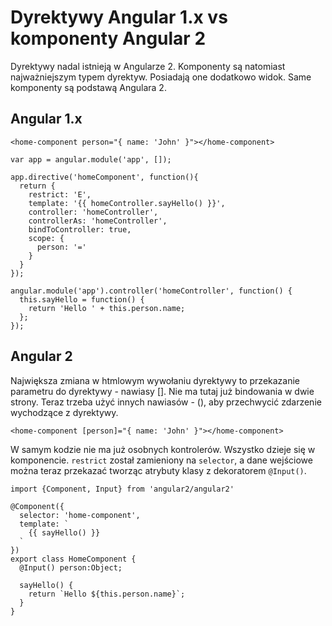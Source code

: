 # Dyrektywy Angular 1.x vs komponenty Angular 2 

Dyrektywy nadal istnieją w Angularze 2. Komponenty są natomiast najważniejszym typem dyrektyw. Posiadają one dodatkowo widok. Same komponenty są podstawą Angulara 2. 



## Angular 1.x
```
<home-component person="{ name: 'John' }"></home-component>
```
```
var app = angular.module('app', []);

app.directive('homeComponent', function(){
  return {
    restrict: 'E',
    template: '{{ homeController.sayHello() }}',
    controller: 'homeController',
    controllerAs: 'homeController',
    bindToController: true,
    scope: { 
      person: '='
    }
  }
});

angular.module('app').controller('homeController', function() {
  this.sayHello = function() {
    return 'Hello ' + this.person.name;
  };
});
```

## Angular 2

Największa zmiana w htmlowym wywołaniu dyrektywy to przekazanie parametru do dyrektywy - nawiasy []. Nie ma tutaj już bindowania w dwie strony. Teraz trzeba użyć innych nawiasów - (), aby przechwycić zdarzenie wychodzące z dyrektywy.

```  
<home-component [person]="{ name: 'John' }"></home-component>
```

W samym kodzie nie ma już osobnych kontrolerów. Wszystko dzieje się w komponencie. `restrict` został zamieniony na `selector`, a dane wejściowe można teraz przekazać tworząc atrybuty klasy z dekoratorem `@Input()`.

```
import {Component, Input} from 'angular2/angular2'

@Component({
  selector: 'home-component',
  template: `
    {{ sayHello() }}
  `
})
export class HomeComponent {
  @Input() person:Object;
  
  sayHello() {
    return `Hello ${this.person.name}`;
  }
}
```